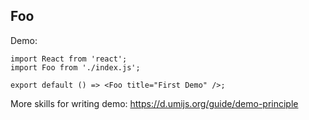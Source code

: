 
## Foo

Demo:

```tsx
import React from 'react';
import Foo from './index.js';

export default () => <Foo title="First Demo" />;
```

More skills for writing demo: https://d.umijs.org/guide/demo-principle
